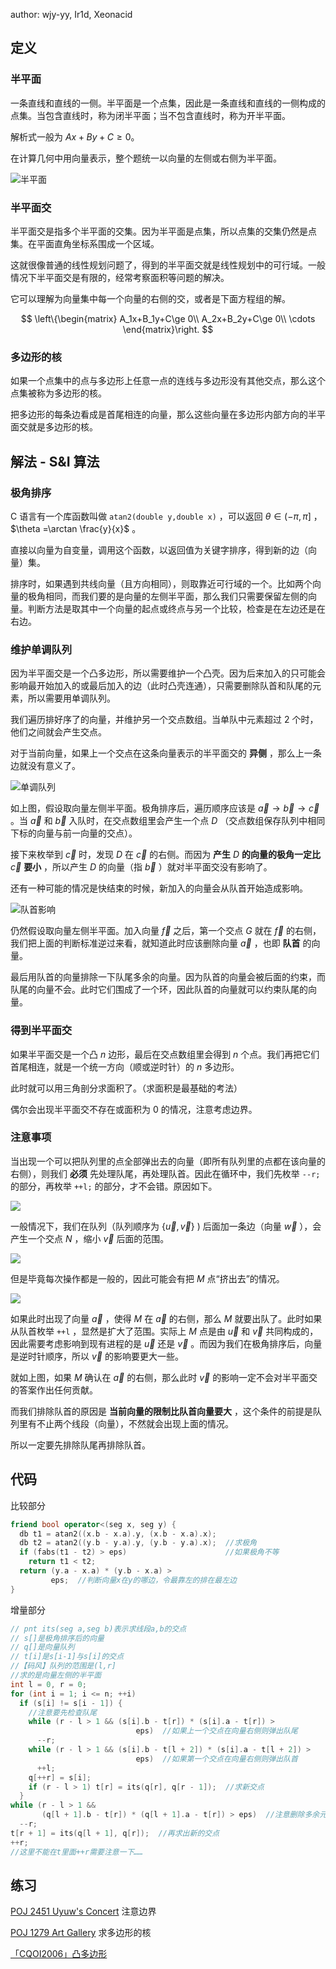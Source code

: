 author: wjy-yy, Ir1d, Xeonacid

## 定义

### 半平面

一条直线和直线的一侧。半平面是一个点集，因此是一条直线和直线的一侧构成的点集。当包含直线时，称为闭半平面；当不包含直线时，称为开半平面。

解析式一般为 $Ax+By+C\ge 0​$ 。

在计算几何中用向量表示，整个题统一以向量的左侧或右侧为半平面。

![半平面](./images/hpi1.PNG)

### 半平面交

半平面交是指多个半平面的交集。因为半平面是点集，所以点集的交集仍然是点集。在平面直角坐标系围成一个区域。

这就很像普通的线性规划问题了，得到的半平面交就是线性规划中的可行域。一般情况下半平面交是有限的，经常考察面积等问题的解决。

它可以理解为向量集中每一个向量的右侧的交，或者是下面方程组的解。

$$
\left\{\begin{matrix}
A_1x+B_1y+C\ge 0\\ 
A_2x+B_2y+C\ge 0\\ 
\cdots
\end{matrix}\right.
$$

### 多边形的核

如果一个点集中的点与多边形上任意一点的连线与多边形没有其他交点，那么这个点集被称为多边形的核。

把多边形的每条边看成是首尾相连的向量，那么这些向量在多边形内部方向的半平面交就是多边形的核。

## 解法 - S&I 算法

### 极角排序

C 语言有一个库函数叫做 `atan2(double y,double x)` ，可以返回 $\theta\in (-\pi,\pi]$ ， $\theta =\arctan \frac{y}{x}$ 。

直接以向量为自变量，调用这个函数，以返回值为关键字排序，得到新的边（向量）集。

排序时，如果遇到共线向量（且方向相同），则取靠近可行域的一个。比如两个向量的极角相同，而我们要的是向量的左侧半平面，那么我们只需要保留左侧的向量。判断方法是取其中一个向量的起点或终点与另一个比较，检查是在左边还是在右边。

### 维护单调队列

因为半平面交是一个凸多边形，所以需要维护一个凸壳。因为后来加入的只可能会影响最开始加入的或最后加入的边（此时凸壳连通），只需要删除队首和队尾的元素，所以需要用单调队列。

我们遍历排好序了的向量，并维护另一个交点数组。当单队中元素超过 2 个时，他们之间就会产生交点。

对于当前向量，如果上一个交点在这条向量表示的半平面交的 **异侧** ，那么上一条边就没有意义了。

![单调队列](./images/hpi2.PNG)

如上图，假设取向量左侧半平面。极角排序后，遍历顺序应该是 $\vec a\to\vec b\to\vec c$ 。当 $\vec a$ 和 $\vec b$ 入队时，在交点数组里会产生一个点 $D$ （交点数组保存队列中相同下标的向量与前一向量的交点）。

接下来枚举到 $\vec c$ 时，发现 $D$ 在 $\vec c$ 的右侧。而因为 **产生**  $D$  **的向量的极角一定比**  $\vec c$  **要小** ，所以产生 $D$ 的向量（指 $\vec b$ ）就对半平面交没有影响了。

还有一种可能的情况是快结束的时候，新加入的向量会从队首开始造成影响。

![队首影响](./images/hpi7.PNG)

仍然假设取向量左侧半平面。加入向量 $\vec f$ 之后，第一个交点 $G$ 就在 $\vec f$ 的右侧，我们把上面的判断标准逆过来看，就知道此时应该删除向量 $\vec a$ ，也即 **队首** 的向量。

最后用队首的向量排除一下队尾多余的向量。因为队首的向量会被后面的约束，而队尾的向量不会。此时它们围成了一个环，因此队首的向量就可以约束队尾的向量。

### 得到半平面交

如果半平面交是一个凸 $n$ 边形，最后在交点数组里会得到 $n$ 个点。我们再把它们首尾相连，就是一个统一方向（顺或逆时针）的 $n$ 多边形。

此时就可以用三角剖分求面积了。（求面积是最基础的考法）

偶尔会出现半平面交不存在或面积为 0 的情况，注意考虑边界。

### 注意事项

当出现一个可以把队列里的点全部弹出去的向量（即所有队列里的点都在该向量的右侧），则我们 **必须** 先处理队尾，再处理队首。因此在循环中，我们先枚举 `--r;` 的部分，再枚举 `++l;` 的部分，才不会错。原因如下。

![](./images/hpi4.PNG)

一般情况下，我们在队列（队列顺序为 $\left\{\vec{u},\vec{v}\right\}$ ) 后面加一条边（向量 $\vec w$ ），会产生一个交点 $N$ ，缩小 $\vec{v}$ 后面的范围。

![](./images/hpi5.PNG)

但是毕竟每次操作都是一般的，因此可能会有把 $M$ 点“挤出去”的情况。

![](./images/hpi6.PNG)

如果此时出现了向量 $\vec a$ ，使得 $M$ 在 $\vec a$ 的右侧，那么 $M$ 就要出队了。此时如果从队首枚举 `++l` ，显然是扩大了范围。实际上 $M$ 点是由 $\vec u$ 和 $\vec v$ 共同构成的，因此需要考虑影响到现有进程的是 $\vec u$ 还是 $\vec v$ 。而因为我们在极角排序后，向量是逆时针顺序，所以 $\vec v$ 的影响要更大一些。

就如上图，如果 $M$ 确认在 $\vec a$ 的右侧，那么此时 $\vec v$ 的影响一定不会对半平面交的答案作出任何贡献。

而我们排除队首的原因是 **当前向量的限制比队首向量要大** ，这个条件的前提是队列里有不止两个线段（向量），不然就会出现上面的情况。

所以一定要先排除队尾再排除队首。

## 代码

比较部分

```cpp
friend bool operator<(seg x, seg y) {
  db t1 = atan2((x.b - x.a).y, (x.b - x.a).x);
  db t2 = atan2((y.b - y.a).y, (y.b - y.a).x);  //求极角
  if (fabs(t1 - t2) > eps)                      //如果极角不等
    return t1 < t2;
  return (y.a - x.a) * (y.b - x.a) >
         eps;  //判断向量x在y的哪边，令最靠左的排在最左边
}
```

增量部分

```cpp
// pnt its(seg a,seg b)表示求线段a,b的交点
// s[]是极角排序后的向量
// q[]是向量队列
// t[i]是s[i-1]与s[i]的交点
//【码风】队列的范围是(l,r]
//求的是向量左侧的半平面
int l = 0, r = 0;
for (int i = 1; i <= n; ++i)
  if (s[i] != s[i - 1]) {
    //注意要先检查队尾
    while (r - l > 1 && (s[i].b - t[r]) * (s[i].a - t[r]) >
                            eps)  //如果上一个交点在向量右侧则弹出队尾
      --r;
    while (r - l > 1 && (s[i].b - t[l + 2]) * (s[i].a - t[l + 2]) >
                            eps)  //如果第一个交点在向量右侧则弹出队首
      ++l;
    q[++r] = s[i];
    if (r - l > 1) t[r] = its(q[r], q[r - 1]);  //求新交点
  }
while (r - l > 1 &&
       (q[l + 1].b - t[r]) * (q[l + 1].a - t[r]) > eps)  //注意删除多余元素
  --r;
t[r + 1] = its(q[l + 1], q[r]);  //再求出新的交点
++r;
//这里不能在t里面++r需要注意一下……
```

## 练习

 [POJ 2451 Uyuw's Concert](http://poj.org/problem?id=2451) 注意边界

 [POJ 1279 Art Gallery](http://poj.org/problem?id=1279) 求多边形的核

 [「CQOI2006」凸多边形](https://www.luogu.org/problem/P4196) 
